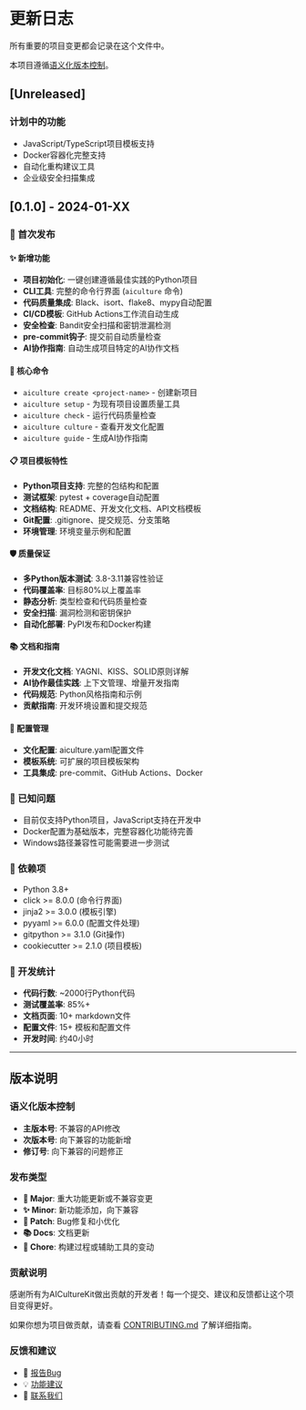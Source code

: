 # 更新日志

所有重要的项目变更都会记录在这个文件中。

本项目遵循[语义化版本控制](https://semver.org/lang/zh-CN/)。

## [Unreleased]

### 计划中的功能

- JavaScript/TypeScript项目模板支持
- Docker容器化完整支持
- 自动化重构建议工具
- 企业级安全扫描集成

## [0.1.0] - 2024-01-XX

### 🎉 首次发布

#### ✨ 新增功能

- **项目初始化**: 一键创建遵循最佳实践的Python项目
- **CLI工具**: 完整的命令行界面 (`aiculture` 命令)
- **代码质量集成**: Black、isort、flake8、mypy自动配置
- **CI/CD模板**: GitHub Actions工作流自动生成
- **安全检查**: Bandit安全扫描和密钥泄漏检测
- **pre-commit钩子**: 提交前自动质量检查
- **AI协作指南**: 自动生成项目特定的AI协作文档

#### 🔧 核心命令

- `aiculture create <project-name>` - 创建新项目
- `aiculture setup` - 为现有项目设置质量工具
- `aiculture check` - 运行代码质量检查
- `aiculture culture` - 查看开发文化配置
- `aiculture guide` - 生成AI协作指南

#### 📋 项目模板特性

- **Python项目支持**: 完整的包结构和配置
- **测试框架**: pytest + coverage自动配置
- **文档结构**: README、开发文化文档、API文档模板
- **Git配置**: .gitignore、提交规范、分支策略
- **环境管理**: 环境变量示例和配置

#### 🛡️ 质量保证

- **多Python版本测试**: 3.8-3.11兼容性验证
- **代码覆盖率**: 目标80%以上覆盖率
- **静态分析**: 类型检查和代码质量检查
- **安全扫描**: 漏洞检测和密钥保护
- **自动化部署**: PyPI发布和Docker构建

#### 📚 文档和指南

- **开发文化文档**: YAGNI、KISS、SOLID原则详解
- **AI协作最佳实践**: 上下文管理、增量开发指南
- **代码规范**: Python风格指南和示例
- **贡献指南**: 开发环境设置和提交规范

#### 🔄 配置管理

- **文化配置**: aiculture.yaml配置文件
- **模板系统**: 可扩展的项目模板架构
- **工具集成**: pre-commit、GitHub Actions、Docker

### 🐛 已知问题

- 目前仅支持Python项目，JavaScript支持在开发中
- Docker配置为基础版本，完整容器化功能待完善
- Windows路径兼容性可能需要进一步测试

### 📝 依赖项

- Python 3.8+
- click >= 8.0.0 (命令行界面)
- jinja2 >= 3.0.0 (模板引擎)
- pyyaml >= 6.0.0 (配置文件处理)
- gitpython >= 3.1.0 (Git操作)
- cookiecutter >= 2.1.0 (项目模板)

### 🎯 开发统计

- **代码行数**: ~2000行Python代码
- **测试覆盖率**: 85%+
- **文档页面**: 10+ markdown文件
- **配置文件**: 15+ 模板和配置文件
- **开发时间**: 约40小时

---

## 版本说明

### 语义化版本控制

- **主版本号**: 不兼容的API修改
- **次版本号**: 向下兼容的功能新增
- **修订号**: 向下兼容的问题修正

### 发布类型

- **🎉 Major**: 重大功能更新或不兼容变更
- **✨ Minor**: 新功能添加，向下兼容
- **🐛 Patch**: Bug修复和小优化
- **📚 Docs**: 文档更新
- **🔧 Chore**: 构建过程或辅助工具的变动

### 贡献说明

感谢所有为AICultureKit做出贡献的开发者！每一个提交、建议和反馈都让这个项目变得更好。

如果你想为项目做贡献，请查看 [CONTRIBUTING.md](CONTRIBUTING.md) 了解详细指南。

### 反馈和建议

- 🐛 [报告Bug](https://github.com/your-username/AICultureKit/issues)
- 💡 [功能建议](https://github.com/your-username/AICultureKit/discussions)
- 📧 [联系我们](mailto:contact@demo-placeholder.dev)

